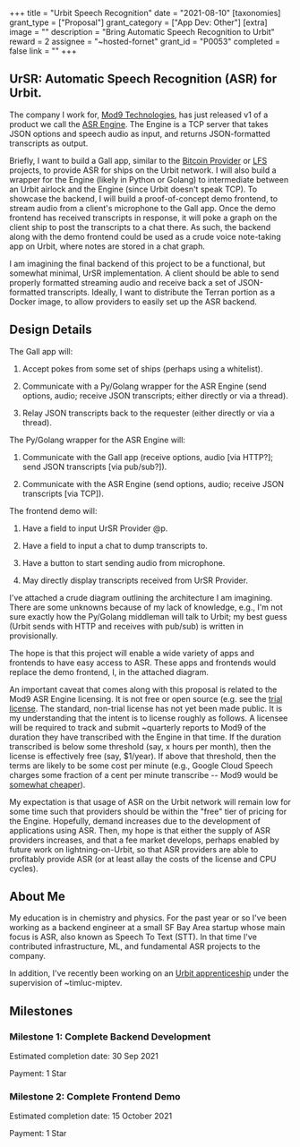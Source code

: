 +++
title = "Urbit Speech Recognition"
date = "2021-08-10"
[taxonomies]
grant_type = ["Proposal"]
grant_category = ["App Dev: Other"]
[extra]
image = ""
description = "Bring Automatic Speech Recognition to Urbit"
reward = 2
assignee = "~hosted-fornet"
grant_id = "P0053"
completed = false
link = ""
+++

## UrSR: Automatic Speech Recognition (ASR) for Urbit.

The company I work for, [Mod9 Technologies](https://mod9.com), has just released v1 of a product we call the [ASR Engine](https://hub.docker.com/r/mod9/asr). The Engine is a TCP server that takes JSON options and speech audio as input, and returns JSON-formatted transcripts as output.

Briefly, I want to build a Gall app, similar to the [Bitcoin Provider](https://urbit.org/grants/bitcoin-full-node-provider-and-wallet) or [LFS](https://urbit.org/grants/urbit-lfs-filehosting) projects, to provide ASR for ships on the Urbit network. I will also build a wrapper for the Engine (likely in Python or Golang) to intermediate between an Urbit airlock and the Engine (since Urbit doesn't speak TCP). To showcase the backend, I will build a proof-of-concept demo frontend, to stream audio from a client's microphone to the Gall app. Once the demo frontend has received transcripts in response, it will poke a graph on the client ship to post the transcripts to a chat there. As such, the backend along with the demo frontend could be used as a crude voice note-taking app on Urbit, where notes are stored in a chat graph.

I am imagining the final backend of this project to be a functional, but somewhat minimal, UrSR implementation. A client should be able to send properly formatted streaming audio and receive back a set of JSON-formatted transcripts. Ideally, I want to distribute the Terran portion as a Docker image, to allow providers to easily set up the ASR backend.

## Design Details

The Gall app will:

1. Accept pokes from some set of ships (perhaps using a whitelist).

2. Communicate with a Py/Golang wrapper for the ASR Engine (send options, audio; receive JSON transcripts; either directly or via a thread).

3. Relay JSON transcripts back to the requester (either directly or via a thread).

The Py/Golang wrapper for the ASR Engine will:

1. Communicate with the Gall app (receive options, audio [via HTTP?]; send JSON transcripts [via pub/sub?]).

2. Communicate with the ASR Engine (send options, audio; receive JSON transcripts [via TCP]).

The frontend demo will:

1. Have a field to input UrSR Provider @p.

2. Have a field to input a chat to dump transcripts to.

3. Have a button to start sending audio from microphone.

4. May directly display transcripts received from UrSR Provider.

I've attached a crude diagram outlining the architecture I am imagining. There are some unknowns because of my lack of knowledge, e.g., I'm not sure exactly how the Py/Golang middleman will talk to Urbit; my best guess (Urbit sends with HTTP and receives with pub/sub) is written in provisionally.

The hope is that this project will enable a wide variety of apps and frontends to have easy access to ASR. These apps and frontends would replace the demo frontend, I, in the attached diagram.

An important caveat that comes along with this proposal is related to the Mod9 ASR Engine licensing. It is not free or open source (e.g. see the [trial license](https://dev.mod9.io/licensing). The standard, non-trial license has not yet been made public. It is my understanding that the intent is to license roughly as follows. A licensee will be required to track and submit ~quarterly reports to Mod9 of the duration they have transcribed with the Engine in that time. If the duration transcribed is below some threshold (say, x hours per month), then the license is effectively free (say, $1/year). If above that threshold, then the terms are likely to be some cost per minute (e.g., Google Cloud Speech charges some fraction of a cent per minute transcribe -- Mod9 would be [somewhat cheaper](https://cloud.google.com/speech-to-text/pricing)).

My expectation is that usage of ASR on the Urbit network will remain low for some time such that providers should be within the "free" tier of pricing for the Engine. Hopefully, demand increases due to the development of applications using ASR. Then, my hope is that either the supply of ASR providers increases, and that a fee market develops, perhaps enabled by future work on lightning-on-Urbit, so that ASR providers are able to profitably provide ASR (or at least allay the costs of the license and CPU cycles).

## About Me

My education is in chemistry and physics. For the past year or so I've been working as a backend engineer at a small SF Bay Area startup whose main focus is ASR, also known as Speech To Text (STT). In that time I've contributed infrastructure, ML, and fundamental ASR projects to the company.

In addition, I've recently been working on an [Urbit apprenticeship](https://github.com/hosted-fornet/crunch) under the supervision of ~timluc-miptev.

## Milestones

### Milestone 1: Complete Backend Development

Estimated completion date: 30 Sep 2021

Payment: 1 Star

### Milestone 2: Complete Frontend Demo

Estimated completion date: 15 October 2021

Payment: 1 Star
